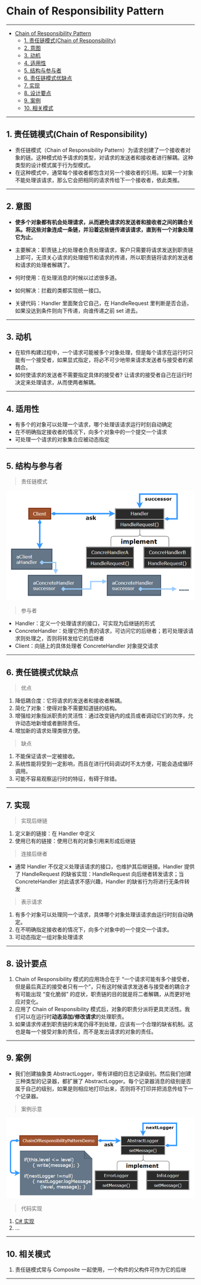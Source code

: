 # Chain of Responsibility Pattern

---

- [Chain of Responsibility Pattern](#chain-of-responsibility-pattern)
	- [1. 责任链模式(Chain of Responsibility)](#1-责任链模式chain-of-responsibility)
	- [2. 意图](#2-意图)
	- [3. 动机](#3-动机)
	- [4. 适用性](#4-适用性)
	- [5. 结构与参与者](#5-结构与参与者)
	- [6. 责任链模式优缺点](#6-责任链模式优缺点)
	- [7. 实现](#7-实现)
	- [8. 设计要点](#8-设计要点)
	- [9. 案例](#9-案例)
	- [10. 相关模式](#10-相关模式)

---
## 1. 责任链模式(Chain of Responsibility)

- 责任链模式（Chain of Responsibility Pattern）为请求创建了一个接收者对象的链。这种模式给予请求的类型，对请求的发送者和接收者进行解耦。这种类型的设计模式属于行为型模式。
- 在这种模式中，通常每个接收者都包含对另一个接收者的引用。如果一个对象不能处理该请求，那么它会把相同的请求传给下一个接收者，依此类推。

---
## 2. 意图

- **使多个对象都有机会处理请求，从而避免请求的发送者和接收者之间的耦合关系。将这些对象连成一条链，并沿着这些链传递该请求，直到有一个对象处理它为止**。

- 主要解决：职责链上的处理者负责处理请求，客户只需要将请求发送到职责链上即可，无须关心请求的处理细节和请求的传递，所以职责链将请求的发送者和请求的处理者解耦了。

- 何时使用：在处理消息的时候以过滤很多道。
- 如何解决：拦截的类都实现统一接口。
- 关键代码：Handler 里面聚合它自己，在 HandleRequest 里判断是否合适，如果没达到条件则向下传递，向谁传递之前 set 进去。

---
## 3. 动机

- 在软件构建过程中，一个请求可能被多个对象处理，但是每个请求在运行时只能有一个接受者，如果显式指定，将必不可少地带来请求发送者与接受者的紧耦合。
- 如何使请求的发送者不需要指定具体的接受者? 让请求的接受者自己在运行时决定来处理请求，从而使两者解耦。
  
---
## 4. 适用性

- 有多个的对象可以处理一个请求，哪个处理该请求运行时刻自动确定
- 在不明确指定接收者的情况下，向多个对象中的一个提交一个请求
- 可处理一个请求的对象集合应被动态指定

---
## 5. 结构与参与者

> 责任链模式

  ![责任链模式](img/责任链模式设计.png)

> 参与者

- Handler：定义一个处理请求的接口，可实现为后继链的形式
- ConcreteHandler：处理它所负责的请求，可访问它的后继者；若可处理该请求则处理之，否则将转发给它的后继者
- Client：向链上的具体处理者 ConcreteHandler 对象提交请求

---
## 6. 责任链模式优缺点

> 优点

1. 降低耦合度：它将请求的发送者和接收者解耦。 
2. 简化了对象：使得对象不需要知道链的结构。
3. 增强给对象指派职责的灵活性：通过改变链内的成员或者调动它们的次序，允许动态地新增或者删除责任。
4. 增加新的请求处理类很方便。

> 缺点

1. 不能保证请求一定被接收。
2. 系统性能将受到一定影响，而且在进行代码调试时不太方便，可能会造成循环调用。 
3. 可能不容易观察运行时的特征，有碍于除错。

---
## 7. 实现

> 实现后继链

1. 定义新的链接：在 Handler 中定义
2. 使用已有的链接：使用已有的对象引用来形成后继链

> 连接后继者

- 通常 Handler 不仅定义处理该请求的接口，也维护其后继链接。Handler 提供了 HandleRequest 的缺省实现：HandleRequest 向后继者转发请求；当 ConcreteHandler 对此请求不感兴趣，Handler 的缺省行为将进行无条件转发

> 表示请求

1. 有多个对象可以处理同一个请求，具体哪个对象处理该请求由运行时刻自动确定。 
2. 在不明确指定接收者的情况下，向多个对象中的一个提交一个请求。 
3. 可动态指定一组对象处理请求

---
## 8. 设计要点

1. Chain of Responsibility 模式的应用场合在于 “一个请求可能有多个接受者，但是最后真正的接受者只有一个”，只有这时候请求发送者与接受者的耦合才有可能出现 “变化脆弱” 的症状，职责链的目的就是将二者解耦，从而更好地应对变化。
2. 应用了 Chain of Responsibility 模式后，对象的职责分派将更具灵活性。我们可以在运行时**动态添加/修改请求**的处理职责。
3. 如果请求传递到职责链的末尾仍得不到处理，应该有一个合理的缺省机制。这也是每一个接受对象的责任，而不是发出请求的对象的责任。

---
## 9. 案例

- 我们创建抽象类 AbstractLogger，带有详细的日志记录级别。然后我们创建三种类型的记录器，都扩展了 AbstractLogger。每个记录器消息的级别是否属于自己的级别，如果是则相应地打印出来，否则将不打印并把消息传给下一个记录器。

> 案例示意

  ![案例](img/责任链模式案例.png)

> 代码实现

1. [C# 实现](/【设计模式】程序参考/DesignPatterns%20For%20CSharp/Behavioral%20Patterns/ChainOfResponsibility/Handler.cs)
2. ...

---
## 10. 相关模式

1. 责任链模式常与 Composite 一起使用，一个构件的父构件可作为它的后继

---